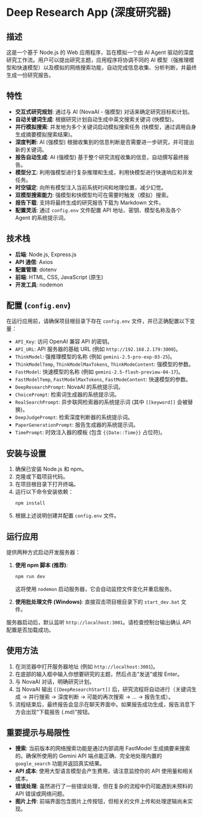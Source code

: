 # Deep Research App (深度研究器)

## 描述

这是一个基于 Node.js 的 Web 应用程序，旨在模拟一个由 AI Agent 驱动的深度研究工作流。用户可以提出研究主题，应用程序将协调不同的 AI 模型（强推理模型和快速模型）以及模拟的网络搜索功能，自动完成信息收集、分析判断，并最终生成一份研究报告。

## 特性

*   **交互式研究规划**: 通过与 AI (NovaAI - 强模型) 对话来确定研究目标和计划。
*   **自动关键词生成**: 根据研究计划自动生成中英文搜索关键词 (快模型)。
*   **并行模拟搜索**: 并发地为多个关键词启动模拟搜索任务 (快模型，通过调用自身生成摘要模拟搜索结果)。
*   **深度判断**: AI (强模型) 根据收集到的信息判断是否需要进一步研究，并可提出新的关键词。
*   **报告自动生成**: AI (强模型) 基于整个研究流程收集的信息，自动撰写最终报告。
*   **模型分工**: 利用强模型进行复杂推理和生成，利用快模型进行快速响应和并发任务。
*   **时空锚定**: 向所有模型注入当前系统时间和地理位置，减少幻觉。
*   **双模型搜索能力**: 强模型和快模型均可在需要时触发（模拟）搜索。
*   **报告下载**: 支持将最终生成的研究报告下载为 Markdown 文件。
*   **配置灵活**: 通过 `config.env` 文件配置 API 地址、密钥、模型名称及各个 Agent 的系统提示词。

## 技术栈

*   **后端**: Node.js, Express.js
*   **API 通信**: Axios
*   **配置管理**: dotenv
*   **前端**: HTML, CSS, JavaScript (原生)
*   **开发工具**: nodemon

## 配置 (`config.env`)

在运行应用前，请确保项目根目录下存在 `config.env` 文件，并已正确配置以下变量：

*   `API_Key`: 访问 OpenAI 兼容 API 的密钥。
*   `API_URL`: API 服务器的基础 URL (例如 `http://192.168.2.179:3000`)。
*   `ThinkModel`: 强推理模型的名称 (例如 `gemini-2.5-pro-exp-03-25`)。
*   `ThinkModelTemp`, `ThinkModelMaxTokens`, `ThinkModeContent`: 强模型的参数。
*   `FastModel`: 快速模型的名称 (例如 `gemini-2.5-flash-preview-04-17`)。
*   `FastModelTemp`, `FastModelMaxTokens`, `FastModeContent`: 快速模型的参数。
*   `DeepResearchPrompt`: NovaAI 的系统提示词。
*   `ChoicePrompt`: 检索词生成器的系统提示词。
*   `RealSearchPrompt`: 异步联网检索器的系统提示词 (其中 `[[keyword]]` 会被替换)。
*   `DeepJudgePrompt`: 检索深度判断器的系统提示词。
*   `PaperGenerationPrompt`: 报告生成器的系统提示词。
*   `TimePrompt`: 时效注入器的模板 (包含 `{{Date::Time}}` 占位符)。

## 安装与设置

1.  确保已安装 Node.js 和 npm。
2.  克隆或下载项目代码。
3.  在项目根目录下打开终端。
4.  运行以下命令安装依赖：
    ```bash
    npm install
    ```
5.  根据上述说明创建并配置 `config.env` 文件。

## 运行应用

提供两种方式启动开发服务器：

1.  **使用 npm 脚本 (推荐)**:
    ```bash
    npm run dev
    ```
    这将使用 `nodemon` 启动服务器，它会自动监控文件变化并重启服务。

2.  **使用批处理文件 (Windows)**:
    直接双击项目根目录下的 `start_dev.bat` 文件。

服务器启动后，默认监听 `http://localhost:3001`。请检查控制台输出确认 API 配置是否加载成功。

## 使用方法

1.  在浏览器中打开服务器地址 (例如 `http://localhost:3001`)。
2.  在底部的输入框中输入你想要研究的主题，然后点击“发送”或按 Enter。
3.  与 NovaAI 对话，明确研究计划。
4.  当 NovaAI 输出 `[[DeepResearchStart]]` 后，研究流程将自动进行（关键词生成 -> 并行搜索 -> 深度判断 -> 可能的再次搜索 -> ... -> 报告生成）。
5.  流程结束后，最终报告会显示在聊天界面中。如果报告成功生成，报告消息下方会出现“下载报告 (.md)”按钮。

## 重要提示与局限性

*   **搜索**: 当前版本的网络搜索功能是通过内部调用 FastModel 生成摘要来搜索的。确保所使用的 Gemini API 端点能正确、完全地处理内置的 `google_search` 功能并返回真实结果。
*   **API 成本**: 使用大型语言模型会产生费用，请注意监控你的 API 使用量和相关成本。
*   **错误处理**: 虽然进行了一些错误处理，但在复杂的流程中仍可能遇到未预料的 API 错误或网络问题。
*   **图片上传**: 前端界面包含图片上传按钮，但相关的文件上传和处理逻辑尚未实现。
